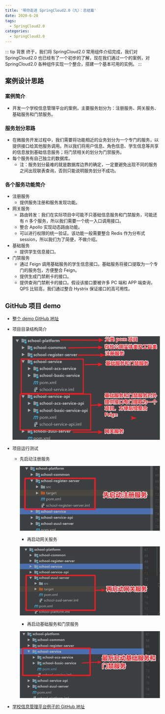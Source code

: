 ```yaml
---
title: '带你走进 SpringCloud2.0（九）：总结篇'
date: 2020-6-20
tags:
  - SpringCloud2.0
categories:
  - SpringCloud2.0
---
```


::: tip 背景
终于，我们将 SpringCloud2.0 常用组件介绍完成，我们对 SpringCloud2.0 也已经有了一个初步的了解，现在我们通过一个的案例，对 SpringCloud2.0 各种组件实现一个整合，搭建一个基本可用的实例。
:::

## 案例设计思路

### 案例简介
* 开发一个学校信息管理平台的案例，主要服务划分为：注册服务、网关服务、基础服务和门禁服务。

### 服务划分思路
* 在微服务开发过程中，我们需要将功能相近的业务划分为一个专门的服务，以提供接口给其他服务调用。所以我们将用户信息、角色信息、学生信息等共享的信息放到基础信息服务；将门禁相关的划分为门禁服务。
* 每个服务有自己独立的数据库。
  * 注：服务划分最难的就是数据库边界的确定，一定要避免出现不同的服务之间出现联表查询，否则只能说明服务划分不成功。

### 各个服务功能简介
* 注册服务
  * 提供服务注册和服务发现功能。
* 网关服务
	* 路由转发：我们在实际项目中可能不只基础信息服务和门禁服务，可能还有 n 多个服务，所以我们需要一个统一入口调用接口。
	* 整合 Apollo 实现动态路由功能。
	* 可以进行权限的统一验证。该功能一般需要整合 Redis 作为分布式 session，所以我们为了简便，不做介绍。
* 基础服务
	* 提供学生信息接口。
* 门禁服务
	* 通过 Feign 调用基础服务的学生信息接口。基础服务将接口提取为一个专门的服务包，方便整合 Feign。
	* 提供生成门禁刷卡的接口。
	* 提供查询门禁刷卡的接口。假设该接口要被许多 PC 端和 APP 端查询，QPS 比较高，我们通过整合 Hystrix 保证接口的高可用性。

## GitHub 项目 demo

* [整个 demo GitHub 地址](https://github.com/ChenFengHub/springcloud-demo )

* 项目目录结构简介

  ![](./image/summary/project-struct.png)

* 项目运行测试
  * 先启动注册服务

	![](./image/summary/eureka_start.png)

	* 再启动网关服务

	![](./image/summary/zuul-start.png)

	* 再启动基础服务和门禁服务

	![](./image/summary/basic_acs_start.png)


* [学校信息管理平台例子的 GitHub 地址](https://github.com/ChenFengHub/springcloud-demo/tree/master/school-platform)
